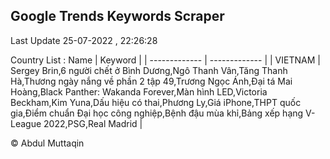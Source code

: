 

## Google Trends Keywords Scraper 
 
Last Update 25-07-2022 , 22:26:28

Country List :
 Name  | Keyword |
| ------------- | ------------- |
| VIETNAM | Sergey Brin,6 người chết ở Bình Dương,Ngô Thanh Vân,Tăng Thanh Hà,Thương ngày nắng về phần 2 tập 49,Trương Ngọc Ánh,Đại tá Mai Hoàng,Black Panther: Wakanda Forever,Màn hình LED,Victoria Beckham,Kim Yuna,Dấu hiệu có thai,Phương Ly,Giá iPhone,THPT quốc gia,Điểm chuẩn Đại học công nghiệp,Bệnh đậu mùa khỉ,Bảng xếp hạng V-League 2022,PSG,Real Madrid |



© Abdul Muttaqin 
